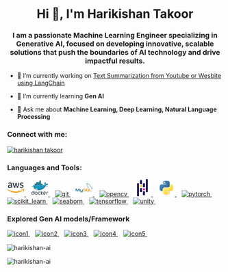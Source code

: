<h1 align="center">Hi 👋, I'm Harikishan Takoor</h1>
<h3 align="center">I am a passionate Machine Learning Engineer specializing in Generative AI, focused on developing innovative, scalable solutions that push the boundaries of AI technology and drive impactful results.</h3>

- 🔭 I’m currently working on [Text Summarization from Youtube or Wesbite using LangChain](https://github.com/Harikishan-AI/Text-Summarization-from-Youtube-or-Wesbite)

- 🌱 I’m currently learning **Gen AI**

- 💬 Ask me about **Machine Learning, Deep Learning, Natural Language Processing**

<h3 align="left">Connect with me:</h3>
<p align="left">
<a href="https://www.linkedin.com/in/harikishan-takoor-7185001b8/" target="blank"><img align="center" src="https://raw.githubusercontent.com/rahuldkjain/github-profile-readme-generator/master/src/images/icons/Social/linked-in-alt.svg" alt="harikishan takoor" height="30" width="40" /></a>
</p>


<h3 align="left">Languages and Tools:</h3>
<p align="left">
    <a href="https://aws.amazon.com" target="_blank" rel="noreferrer"> 
        <img src="https://raw.githubusercontent.com/devicons/devicon/master/icons/amazonwebservices/amazonwebservices-original-wordmark.svg" alt="aws" width="40" height="40"/> 
    </a> &nbsp;&nbsp;
    <a href="https://www.docker.com/" target="_blank" rel="noreferrer"> 
        <img src="https://raw.githubusercontent.com/devicons/devicon/master/icons/docker/docker-original-wordmark.svg" alt="docker" width="40" height="40"/> 
    </a> &nbsp;&nbsp;
    <a href="https://git-scm.com/" target="_blank" rel="noreferrer"> 
        <img src="https://www.vectorlogo.zone/logos/git-scm/git-scm-icon.svg" alt="git" width="40" height="40"/> 
    </a> &nbsp;&nbsp;
    <a href="https://www.mysql.com/" target="_blank" rel="noreferrer"> 
        <img src="https://raw.githubusercontent.com/devicons/devicon/master/icons/mysql/mysql-original-wordmark.svg" alt="mysql" width="40" height="40"/> 
    </a> &nbsp;&nbsp;
    <a href="https://opencv.org/" target="_blank" rel="noreferrer"> 
        <img src="https://www.vectorlogo.zone/logos/opencv/opencv-icon.svg" alt="opencv" width="40" height="40"/> 
    </a> &nbsp;&nbsp;
    <a href="https://pandas.pydata.org/" target="_blank" rel="noreferrer"> 
        <img src="https://raw.githubusercontent.com/devicons/devicon/2ae2a900d2f041da66e950e4d48052658d850630/icons/pandas/pandas-original.svg" alt="pandas" width="40" height="40"/> 
    </a> &nbsp;&nbsp;
    <a href="https://www.python.org" target="_blank" rel="noreferrer"> 
        <img src="https://raw.githubusercontent.com/devicons/devicon/master/icons/python/python-original.svg" alt="python" width="40" height="40"/> 
    </a> &nbsp;&nbsp;
    <a href="https://pytorch.org/" target="_blank" rel="noreferrer"> 
        <img src="https://www.vectorlogo.zone/logos/pytorch/pytorch-icon.svg" alt="pytorch" width="40" height="40"/> 
    </a> &nbsp;&nbsp;
    <a href="https://scikit-learn.org/" target="_blank" rel="noreferrer"> 
        <img src="https://upload.wikimedia.org/wikipedia/commons/0/05/Scikit_learn_logo_small.svg" alt="scikit_learn" width="40" height="40"/> 
    </a> &nbsp;&nbsp;
    <a href="https://seaborn.pydata.org/" target="_blank" rel="noreferrer"> 
        <img src="https://seaborn.pydata.org/_images/logo-mark-lightbg.svg" alt="seaborn" width="40" height="40"/> 
    </a> &nbsp;&nbsp;
    <a href="https://www.tensorflow.org" target="_blank" rel="noreferrer"> 
        <img src="https://www.vectorlogo.zone/logos/tensorflow/tensorflow-icon.svg" alt="tensorflow" width="40" height="40"/> 
    </a> &nbsp;&nbsp;
    <a href="https://unity.com/" target="_blank" rel="noreferrer"> 
        <img src="https://www.vectorlogo.zone/logos/unity3d/unity3d-icon.svg" alt="unity" width="40" height="40"/> 
    </a> &nbsp;&nbsp;
</p>

<h3 align="left">Explored Gen AI models/Framework</h3>
<p align="left">
    <a href="https://github.com/user-attachments/assets/327e3765-bb77-4b60-9d99-cddae14666ce" target="_blank" rel="noreferrer">
        <img src="https://github.com/user-attachments/assets/327e3765-bb77-4b60-9d99-cddae14666ce" alt="icon1" width="100" height="100"/> 
    </a> &nbsp;&nbsp;
    <a href="https://github.com/user-attachments/assets/bfae2fe9-7221-4d13-8d26-3e54332c226c" target="_blank" rel="noreferrer">
        <img src="https://github.com/user-attachments/assets/bfae2fe9-7221-4d13-8d26-3e54332c226c" alt="icon2" width="100" height="100"/> 
    </a> &nbsp;&nbsp;
    <a href="https://github.com/user-attachments/assets/b87cc7ce-29f7-4859-a9ae-5ce0d8a1b142" target="_blank" rel="noreferrer">
        <img src="https://github.com/user-attachments/assets/b87cc7ce-29f7-4859-a9ae-5ce0d8a1b142" alt="icon3" width="100" height="100"/> 
    </a> &nbsp;&nbsp;
    <a href="https://github.com/user-attachments/assets/c0adebe7-255b-409f-a637-c61e95e8986a" target="_blank" rel="noreferrer">
        <img src="https://github.com/user-attachments/assets/c0adebe7-255b-409f-a637-c61e95e8986a" alt="icon4" width="100" height="100"/> 
    </a> &nbsp;&nbsp;
    <a href="https://github.com/user-attachments/assets/97f56651-c96c-40bd-8dc8-909b4faee3ec" target="_blank" rel="noreferrer">
        <img src="https://github.com/user-attachments/assets/97f56651-c96c-40bd-8dc8-909b4faee3ec" alt="icon5" width="100" height="100"/> 
    </a> &nbsp;&nbsp;
</p>


<p><img align="center" src="https://github-readme-stats.vercel.app/api/top-langs?username=harikishan-ai&show_icons=true&locale=en&layout=compact" alt="harikishan-ai" /></p>

<p><img align="center" src="https://github-readme-streak-stats.herokuapp.com/?user=harikishan-ai&" alt="harikishan-ai" /></p>

